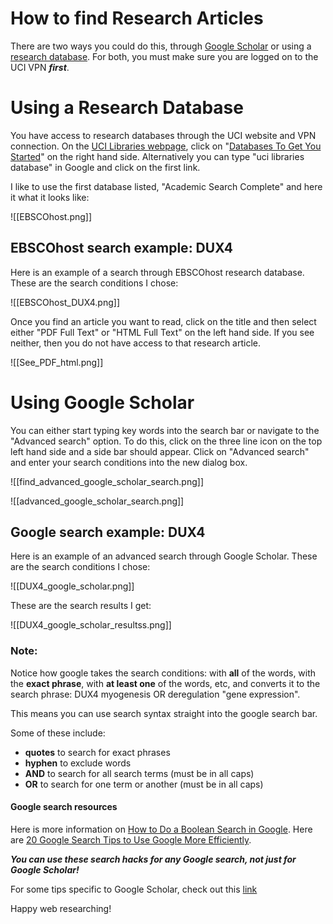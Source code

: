 # **How to find Research Articles**

There are two ways you could do this, through [Google Scholar](https://scholar.google.com) or using a [research database](https://guides.lib.uci.edu/databases). For both, you must make sure you are logged on to the UCI VPN ***first***.

# Using a Research Database
You have access to research databases through the UCI website and VPN connection. On the [UCI Libraries webpage](https://www.lib.uci.edu), click on "[Databases To Get You Started](https://guides.lib.uci.edu/databases)" on the right hand side. Alternatively you can type "uci libraries database" in Google and click on the first link.

I like to use the first database listed, "Academic Search Complete" and here it what it looks like:

![[EBSCOhost.png]]

## EBSCOhost search example: DUX4

Here is an example of a search through EBSCOhost research database. These are the search conditions I chose:

![[EBSCOhost_DUX4.png]]

Once you find an article you want to read, click on the title and then select either "PDF Full Text" or "HTML Full Text" on the left hand side. If you see neither, then you do not have access to that research article. 

![[See_PDF_html.png]]

# Using Google Scholar
You can either start typing key words into the search bar or navigate to the "Advanced search" option. To do this, click on the three line icon on the top left hand side and a side bar should appear. Click on "Advanced search" and enter your search conditions into the new dialog box. 

![[find_advanced_google_scholar_search.png]]

![[advanced_google_scholar_search.png]]

## Google search example: DUX4

Here is an example of an advanced search through Google Scholar. These are the search conditions I chose:

![[DUX4_google_scholar.png]]

These are the search results I get:

![[DUX4_google_scholar_resultss.png]]

### Note:

Notice how google takes the search conditions: with **all** of the words, with the **exact phrase**, with **at least one** of the words, etc, and converts it to the search phrase: DUX4 myogenesis OR deregulation "gene expression".

This means you can use search syntax straight into the google search bar. 

Some of these include:
- **quotes** to search for exact phrases
- **hyphen** to exclude words
- **AND** to search for all search terms (must be in all caps)
- **OR** to search for one term or another (must be in all caps)

#### Google search resources

Here is more information on [How to Do a Boolean Search in Google](https://www.lifewire.com/boolean-search-terms-google-1616810).
Here are [20 Google Search Tips to Use Google More Efficiently](https://www.lifehack.org/articles/technology/20-tips-use-google-search-efficiently.html).

***You can use these search hacks for any Google search, not just for Google Scholar!*** 

For some tips specific to Google Scholar, check out this [link](https://scholar.google.com/intl/en/scholar/help.html#overview)

Happy web researching! 